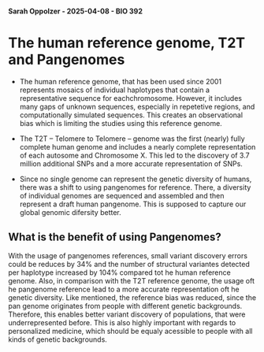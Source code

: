 ####  Sarah Oppolzer - 2025-04-08 - BIO 392
# The human reference genome, T2T and Pangenomes

- The human reference genome, that has been used since 2001 represents mosaics of individual haplotypes that contain a representative 
sequence for eachchromosome. However, it includes many gaps of unknown sequences, especially in repetetive regions, and computationally 
simulated sequences. This creates an observational bias which is limiting the studies using this reference genome. 

- The T2T – Telomere to Telomere – genome  was the first (nearly) fully complete human genome and includes a nearly complete representation 
of each autosome and Chromosome X. This led to the discovery of 3.7 million additional SNPs and a more accurate representation of SNPs.

- Since no single genome can represent the genetic diversity of humans, there was a shift to using pangenomes for reference. There, a 
diversity of individual genomes are sequenced and assembled and then represent a draft human pangenome. This is supposed to capture our 
global genomic difersity better. 


## What is the benefit of using Pangenomes?
With the usage of pangenomes references, small variant discovery errors could be reduces by 34% and the number of structural variantes 
detected per haplotype increased by 104% compared tot he human reference genome. Also, in comparison with the T2T reference genome, the 
usage oft he pangenome reference lead to a more accurate representation oft he genetic diversity. Like mentioned, the reference bias was 
reduced, since the pan genome originates from people with different genetic backgrounds. Therefore, this enables better variant discovery of 
populations, that were underrepresented before. This is also highly important with regards to personalized medicine, which should be equaly 
acessible to people with all kinds of genetic backgrounds. 
